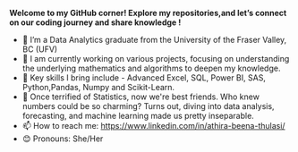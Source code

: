 
**Welcome to my GitHub corner! Explore my repositories,and let’s connect on our coding journey and share knowledge !**

- 🌱 I’m a Data Analytics graduate from the University of the Fraser Valley, BC (UFV)
- 🔭 I am currently working on various projects, focusing on understanding the underlying mathematics and algorithms to deepen my knowledge.
- 🚀 Key skills I bring include - Advanced Excel, SQL, Power BI, SAS, Python,Pandas, Numpy and Scikit-Learn.
- 👯 Once terrified of Statistics, now we're best friends. Who knew numbers could be so charming? Turns out, diving into data analysis, forecasting, and machine learning made us pretty inseparable.
- 📫 How to reach me: https://www.linkedin.com/in/athira-beena-thulasi/
- 😊 Pronouns: She/Her 


